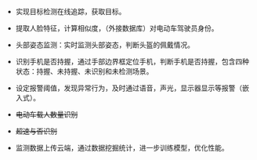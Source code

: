 - 实现目标检测在线追踪，获取目标。
- 提取人脸特征，计算相似度，（外接数据库）对电动车驾驶员身份。
- 头部姿态监测：实时监测头部姿态，判断头盔的佩戴情况。
- 识别手机是否持握，通过手部边界框定位手机，判断手机是否持握，包含四种状态：持握、未持握、未识别和未检测场景。
- 设定报警阈值，发现异常行为，及时通过语音，声光，显示器显示等报警（嵌入式）。
- ~~电动车载人数量识别~~
- ~~超速与否识别~~

- 监测数据上传云端，通过数据挖掘统计，进一步训练模型，优化性能。
